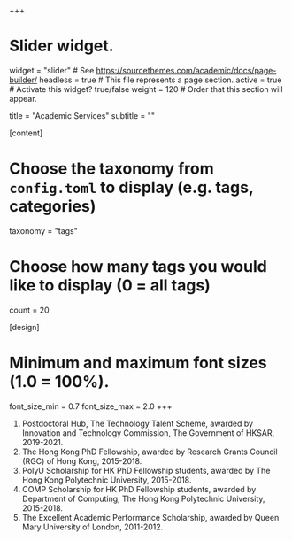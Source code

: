 +++
# Slider widget.
widget = "slider"  # See https://sourcethemes.com/academic/docs/page-builder/
headless = true  # This file represents a page section.
active = true  # Activate this widget? true/false
weight = 120  # Order that this section will appear.

title = "Academic Services"
subtitle = ""

[content]
  # Choose the taxonomy from `config.toml` to display (e.g. tags, categories)
  taxonomy = "tags"
  
  # Choose how many tags you would like to display (0 = all tags)
  count = 20

[design]
  # Minimum and maximum font sizes (1.0 = 100%).
  font_size_min = 0.7
  font_size_max = 2.0
+++

1. Postdoctoral Hub, The Technology Talent Scheme, awarded by Innovation and Technology Commission, The Government of HKSAR, 2019-2021.
2. The Hong Kong PhD Fellowship, awarded by Research Grants Council (RGC) of Hong Kong, 2015-2018.
3. PolyU Scholarship for HK PhD Fellowship students, awarded by The Hong Kong Polytechnic University, 2015-2018.
4. COMP Scholarship for HK PhD Fellowship students, awarded by Department of Computing, The Hong Kong Polytechnic University, 2015-2018.
5. The Excellent Academic Performance Scholarship, awarded by Queen Mary University of London, 2011-2012.
